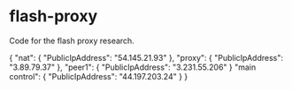 # flash-proxy

Code for the flash proxy research.

{
    "nat": {
        "PublicIpAddress": "54.145.21.93"
    },
    "proxy": {
        "PublicIpAddress": "3.89.79.37"
    },
    "peer1": {
        "PublicIpAddress": "3.231.55.206"
    }
    "main control": {
        "PublicIpAddress": "44.197.203.24"
    }
}
